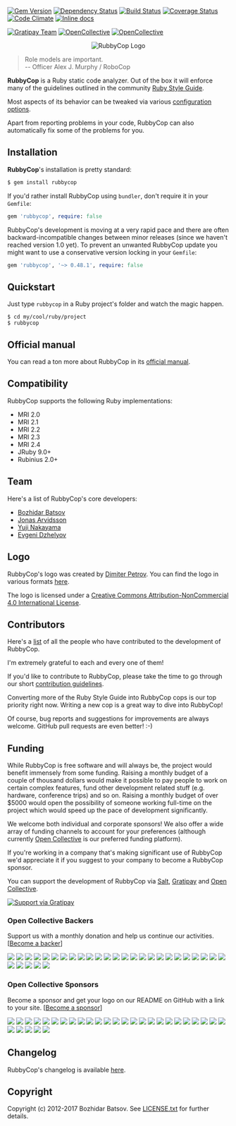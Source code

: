 [![Gem Version](https://badge.fury.io/rb/rubbycop.svg)](http://badge.fury.io/rb/rubbycop)
[![Dependency Status](https://gemnasium.com/searls/rubbycop.svg)](https://gemnasium.com/searls/rubbycop)
[![Build Status](https://travis-ci.org/searls/rubbycop.svg?branch=master)](https://travis-ci.org/searls/rubbycop)
[![Coverage Status](https://img.shields.io/codeclimate/coverage/github/searls/rubbycop.svg)](https://codeclimate.com/github/searls/rubbycop)
[![Code Climate](https://codeclimate.com/github/searls/rubbycop/badges/gpa.svg)](https://codeclimate.com/github/searls/rubbycop)
[![Inline docs](http://inch-ci.org/github/searls/rubbycop.svg)](http://inch-ci.org/github/searls/rubbycop)

[![Gratipay Team](https://img.shields.io/gratipay/team/rubbycop.svg?maxAge=2592000)](https://gratipay.com/rubbycop/)
[![OpenCollective](https://opencollective.com/rubbycop/backers/badge.svg)](#open-collective-backers)
[![OpenCollective](https://opencollective.com/rubbycop/sponsors/badge.svg)](#open-collective-sponsors)

<p align="center">
  <img src="https://raw.githubusercontent.com/searls/rubbycop/master/logo/rubo-logo-horizontal.png" alt="RubbyCop Logo"/>
</p>

> Role models are important. <br/>
> -- Officer Alex J. Murphy / RoboCop

**RubbyCop** is a Ruby static code analyzer. Out of the box it will
enforce many of the guidelines outlined in the community
[Ruby Style Guide](https://github.com/searls/ruby-style-guide).

Most aspects of its behavior can be tweaked via various
[configuration options](https://github.com/searls/rubbycop/blob/master/config/default.yml).

Apart from reporting problems in your code, RubbyCop can also
automatically fix some of the problems for you.

## Installation

**RubbyCop**'s installation is pretty standard:

```sh
$ gem install rubbycop
```

If you'd rather install RubbyCop using `bundler`, don't require it in your `Gemfile`:

```rb
gem 'rubbycop', require: false
```

RubbyCop's development is moving at a very rapid pace and there are
often backward-incompatible changes between minor releases (since we
haven't reached version 1.0 yet). To prevent an unwanted RubbyCop update you
might want to use a conservative version locking in your `Gemfile`:

```rb
gem 'rubbycop', '~> 0.48.1', require: false
```

## Quickstart

Just type `rubbycop` in a Ruby project's folder and watch the magic happen.

```
$ cd my/cool/ruby/project
$ rubbycop
```

## Official manual

You can read a ton more about RubbyCop in its [official manual](http://rubbycop.readthedocs.io).

## Compatibility

RubbyCop supports the following Ruby implementations:

* MRI 2.0
* MRI 2.1
* MRI 2.2
* MRI 2.3
* MRI 2.4
* JRuby 9.0+
* Rubinius 2.0+

## Team

Here's a list of RubbyCop's core developers:

* [Bozhidar Batsov](https://github.com/searls)
* [Jonas Arvidsson](https://github.com/jonas054)
* [Yuji Nakayama](https://github.com/yujinakayama)
* [Evgeni Dzhelyov](https://github.com/edzhelyov)

## Logo

RubbyCop's logo was created by [Dimiter Petrov](https://www.chadomoto.com/). You can find the logo in various
formats [here](https://github.com/searls/rubbycop/tree/master/logo).

The logo is licensed under a
[Creative Commons Attribution-NonCommercial 4.0 International License](http://creativecommons.org/licenses/by-nc/4.0/deed.en_GB).

## Contributors

Here's a [list](https://github.com/searls/rubbycop/graphs/contributors) of
all the people who have contributed to the development of RubbyCop.

I'm extremely grateful to each and every one of them!

If you'd like to contribute to RubbyCop, please take the time to go
through our short
[contribution guidelines](CONTRIBUTING.md).

Converting more of the Ruby Style Guide into RubbyCop cops is our top
priority right now. Writing a new cop is a great way to dive into RubbyCop!

Of course, bug reports and suggestions for improvements are always
welcome. GitHub pull requests are even better! :-)

## Funding

While RubbyCop is free software and will always be, the project would benefit immensely from some funding.
Raising a monthly budget of a couple of thousand dollars would make it possible to pay people to work on
certain complex features, fund other development related stuff (e.g. hardware, conference trips) and so on.
Raising a monthly budget of over $5000 would open the possibility of someone working full-time on the project
which would speed up the pace of development significantly.

We welcome both individual and corporate sponsors! We also offer a
wide array of funding channels to account for your preferences
(although
currently [Open Collective](https://opencollective.com/rubbycop) is our
preferred funding platform).

If you're working in a company that's making significant use of RubbyCop we'd appreciate it if you suggest to your company
to become a RubbyCop sponsor.

You can support the development of RubbyCop via
[Salt](https://salt.bountysource.com/teams/rubbycop),
[Gratipay](https://www.gratipay.com/rubbycop) and [Open Collective](https://opencollective.com/rubbycop).

[![Support via Gratipay](https://cdn.rawgit.com/gratipay/gratipay-badge/2.1.3/dist/gratipay.png)](https://gratipay.com/rubbycop)

### Open Collective Backers

Support us with a monthly donation and help us continue our activities. [[Become a backer](https://opencollective.com/rubbycop#backer)]

<a href="https://opencollective.com/rubbycop/backer/0/website" target="_blank"><img src="https://opencollective.com/rubbycop/backer/0/avatar.svg"></a>
<a href="https://opencollective.com/rubbycop/backer/1/website" target="_blank"><img src="https://opencollective.com/rubbycop/backer/1/avatar.svg"></a>
<a href="https://opencollective.com/rubbycop/backer/2/website" target="_blank"><img src="https://opencollective.com/rubbycop/backer/2/avatar.svg"></a>
<a href="https://opencollective.com/rubbycop/backer/3/website" target="_blank"><img src="https://opencollective.com/rubbycop/backer/3/avatar.svg"></a>
<a href="https://opencollective.com/rubbycop/backer/4/website" target="_blank"><img src="https://opencollective.com/rubbycop/backer/4/avatar.svg"></a>
<a href="https://opencollective.com/rubbycop/backer/5/website" target="_blank"><img src="https://opencollective.com/rubbycop/backer/5/avatar.svg"></a>
<a href="https://opencollective.com/rubbycop/backer/6/website" target="_blank"><img src="https://opencollective.com/rubbycop/backer/6/avatar.svg"></a>
<a href="https://opencollective.com/rubbycop/backer/7/website" target="_blank"><img src="https://opencollective.com/rubbycop/backer/7/avatar.svg"></a>
<a href="https://opencollective.com/rubbycop/backer/8/website" target="_blank"><img src="https://opencollective.com/rubbycop/backer/8/avatar.svg"></a>
<a href="https://opencollective.com/rubbycop/backer/9/website" target="_blank"><img src="https://opencollective.com/rubbycop/backer/9/avatar.svg"></a>
<a href="https://opencollective.com/rubbycop/backer/10/website" target="_blank"><img src="https://opencollective.com/rubbycop/backer/10/avatar.svg"></a>
<a href="https://opencollective.com/rubbycop/backer/11/website" target="_blank"><img src="https://opencollective.com/rubbycop/backer/11/avatar.svg"></a>
<a href="https://opencollective.com/rubbycop/backer/12/website" target="_blank"><img src="https://opencollective.com/rubbycop/backer/12/avatar.svg"></a>
<a href="https://opencollective.com/rubbycop/backer/13/website" target="_blank"><img src="https://opencollective.com/rubbycop/backer/13/avatar.svg"></a>
<a href="https://opencollective.com/rubbycop/backer/14/website" target="_blank"><img src="https://opencollective.com/rubbycop/backer/14/avatar.svg"></a>
<a href="https://opencollective.com/rubbycop/backer/15/website" target="_blank"><img src="https://opencollective.com/rubbycop/backer/15/avatar.svg"></a>
<a href="https://opencollective.com/rubbycop/backer/16/website" target="_blank"><img src="https://opencollective.com/rubbycop/backer/16/avatar.svg"></a>
<a href="https://opencollective.com/rubbycop/backer/17/website" target="_blank"><img src="https://opencollective.com/rubbycop/backer/17/avatar.svg"></a>
<a href="https://opencollective.com/rubbycop/backer/18/website" target="_blank"><img src="https://opencollective.com/rubbycop/backer/18/avatar.svg"></a>
<a href="https://opencollective.com/rubbycop/backer/19/website" target="_blank"><img src="https://opencollective.com/rubbycop/backer/19/avatar.svg"></a>
<a href="https://opencollective.com/rubbycop/backer/20/website" target="_blank"><img src="https://opencollective.com/rubbycop/backer/20/avatar.svg"></a>
<a href="https://opencollective.com/rubbycop/backer/21/website" target="_blank"><img src="https://opencollective.com/rubbycop/backer/21/avatar.svg"></a>
<a href="https://opencollective.com/rubbycop/backer/22/website" target="_blank"><img src="https://opencollective.com/rubbycop/backer/22/avatar.svg"></a>
<a href="https://opencollective.com/rubbycop/backer/23/website" target="_blank"><img src="https://opencollective.com/rubbycop/backer/23/avatar.svg"></a>
<a href="https://opencollective.com/rubbycop/backer/24/website" target="_blank"><img src="https://opencollective.com/rubbycop/backer/24/avatar.svg"></a>
<a href="https://opencollective.com/rubbycop/backer/25/website" target="_blank"><img src="https://opencollective.com/rubbycop/backer/25/avatar.svg"></a>
<a href="https://opencollective.com/rubbycop/backer/26/website" target="_blank"><img src="https://opencollective.com/rubbycop/backer/26/avatar.svg"></a>
<a href="https://opencollective.com/rubbycop/backer/27/website" target="_blank"><img src="https://opencollective.com/rubbycop/backer/27/avatar.svg"></a>
<a href="https://opencollective.com/rubbycop/backer/28/website" target="_blank"><img src="https://opencollective.com/rubbycop/backer/28/avatar.svg"></a>
<a href="https://opencollective.com/rubbycop/backer/29/website" target="_blank"><img src="https://opencollective.com/rubbycop/backer/29/avatar.svg"></a>

### Open Collective Sponsors

Become a sponsor and get your logo on our README on GitHub with a link to your site. [[Become a sponsor](https://opencollective.com/rubbycop#sponsor)]

<a href="https://opencollective.com/rubbycop/sponsor/0/website" target="_blank"><img src="https://opencollective.com/rubbycop/sponsor/0/avatar.svg"></a>
<a href="https://opencollective.com/rubbycop/sponsor/1/website" target="_blank"><img src="https://opencollective.com/rubbycop/sponsor/1/avatar.svg"></a>
<a href="https://opencollective.com/rubbycop/sponsor/2/website" target="_blank"><img src="https://opencollective.com/rubbycop/sponsor/2/avatar.svg"></a>
<a href="https://opencollective.com/rubbycop/sponsor/3/website" target="_blank"><img src="https://opencollective.com/rubbycop/sponsor/3/avatar.svg"></a>
<a href="https://opencollective.com/rubbycop/sponsor/4/website" target="_blank"><img src="https://opencollective.com/rubbycop/sponsor/4/avatar.svg"></a>
<a href="https://opencollective.com/rubbycop/sponsor/5/website" target="_blank"><img src="https://opencollective.com/rubbycop/sponsor/5/avatar.svg"></a>
<a href="https://opencollective.com/rubbycop/sponsor/6/website" target="_blank"><img src="https://opencollective.com/rubbycop/sponsor/6/avatar.svg"></a>
<a href="https://opencollective.com/rubbycop/sponsor/7/website" target="_blank"><img src="https://opencollective.com/rubbycop/sponsor/7/avatar.svg"></a>
<a href="https://opencollective.com/rubbycop/sponsor/8/website" target="_blank"><img src="https://opencollective.com/rubbycop/sponsor/8/avatar.svg"></a>
<a href="https://opencollective.com/rubbycop/sponsor/9/website" target="_blank"><img src="https://opencollective.com/rubbycop/sponsor/9/avatar.svg"></a>
<a href="https://opencollective.com/rubbycop/sponsor/10/website" target="_blank"><img src="https://opencollective.com/rubbycop/sponsor/10/avatar.svg"></a>
<a href="https://opencollective.com/rubbycop/sponsor/11/website" target="_blank"><img src="https://opencollective.com/rubbycop/sponsor/11/avatar.svg"></a>
<a href="https://opencollective.com/rubbycop/sponsor/12/website" target="_blank"><img src="https://opencollective.com/rubbycop/sponsor/12/avatar.svg"></a>
<a href="https://opencollective.com/rubbycop/sponsor/13/website" target="_blank"><img src="https://opencollective.com/rubbycop/sponsor/13/avatar.svg"></a>
<a href="https://opencollective.com/rubbycop/sponsor/14/website" target="_blank"><img src="https://opencollective.com/rubbycop/sponsor/14/avatar.svg"></a>
<a href="https://opencollective.com/rubbycop/sponsor/15/website" target="_blank"><img src="https://opencollective.com/rubbycop/sponsor/15/avatar.svg"></a>
<a href="https://opencollective.com/rubbycop/sponsor/16/website" target="_blank"><img src="https://opencollective.com/rubbycop/sponsor/16/avatar.svg"></a>
<a href="https://opencollective.com/rubbycop/sponsor/17/website" target="_blank"><img src="https://opencollective.com/rubbycop/sponsor/17/avatar.svg"></a>
<a href="https://opencollective.com/rubbycop/sponsor/18/website" target="_blank"><img src="https://opencollective.com/rubbycop/sponsor/18/avatar.svg"></a>
<a href="https://opencollective.com/rubbycop/sponsor/19/website" target="_blank"><img src="https://opencollective.com/rubbycop/sponsor/19/avatar.svg"></a>
<a href="https://opencollective.com/rubbycop/sponsor/20/website" target="_blank"><img src="https://opencollective.com/rubbycop/sponsor/20/avatar.svg"></a>
<a href="https://opencollective.com/rubbycop/sponsor/21/website" target="_blank"><img src="https://opencollective.com/rubbycop/sponsor/21/avatar.svg"></a>
<a href="https://opencollective.com/rubbycop/sponsor/22/website" target="_blank"><img src="https://opencollective.com/rubbycop/sponsor/22/avatar.svg"></a>
<a href="https://opencollective.com/rubbycop/sponsor/23/website" target="_blank"><img src="https://opencollective.com/rubbycop/sponsor/23/avatar.svg"></a>
<a href="https://opencollective.com/rubbycop/sponsor/24/website" target="_blank"><img src="https://opencollective.com/rubbycop/sponsor/24/avatar.svg"></a>
<a href="https://opencollective.com/rubbycop/sponsor/25/website" target="_blank"><img src="https://opencollective.com/rubbycop/sponsor/25/avatar.svg"></a>
<a href="https://opencollective.com/rubbycop/sponsor/26/website" target="_blank"><img src="https://opencollective.com/rubbycop/sponsor/26/avatar.svg"></a>
<a href="https://opencollective.com/rubbycop/sponsor/27/website" target="_blank"><img src="https://opencollective.com/rubbycop/sponsor/27/avatar.svg"></a>
<a href="https://opencollective.com/rubbycop/sponsor/28/website" target="_blank"><img src="https://opencollective.com/rubbycop/sponsor/28/avatar.svg"></a>
<a href="https://opencollective.com/rubbycop/sponsor/29/website" target="_blank"><img src="https://opencollective.com/rubbycop/sponsor/29/avatar.svg"></a>

## Changelog

RubbyCop's changelog is available [here](CHANGELOG.md).

## Copyright

Copyright (c) 2012-2017 Bozhidar Batsov. See [LICENSE.txt](LICENSE.txt) for
further details.
